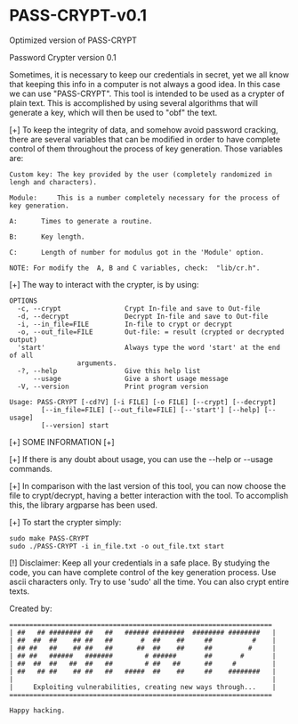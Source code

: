 # PASS-CRYPT-v0.1

Optimized version of PASS-CRYPT

Password Crypter version 0.1

Sometimes, it is necessary to keep our credentials in secret, yet we all know that keeping this info in a 
computer is not always a good idea. In this case we can use "PASS-CRYPT". This tool is intended to be used as a 
crypter of plain text. This is accomplished by using several algorithms that will generate a key, which 
will then be used to "obf" the text.

[+] To keep the integrity of data, and somehow avoid password cracking, there are several variables that can be
modified in order to have complete control of them throughout the process of key generation. Those variables are:

    Custom key:	The key provided by the user (completely randomized in lengh and characters).
   
    Module:	    This is a number completely necessary for the process of key generation.
    
    A:	    Times to generate a routine. 
    
    B: 	    Key length.
    
    C:	    Length of number for modulus got in the 'Module' option.

	NOTE: For modify the  A, B and C variables, check:  "lib/cr.h".    


[+] The way to interact with the crypter, is by using:

	OPTIONS
	  -c, --crypt                Crypt In-file and save to Out-file
	  -d, --decrypt              Decrypt In-file and save to Out-file
	  -i, --in_file=FILE         In-file to crypt or decrypt
	  -o, --out_file=FILE        Out-file: = result (crypted or decrypted output)
	  'start'                    Always type the word 'start' at the end of all
				     arguments.
	  -?, --help                 Give this help list
	      --usage                Give a short usage message
	  -V, --version              Print program version

	Usage: PASS-CRYPT [-cd?V] [-i FILE] [-o FILE] [--crypt] [--decrypt]
		    [--in_file=FILE] [--out_file=FILE] [--'start'] [--help] [--usage]
		    [--version] start


[+] SOME INFORMATION [+]


[+] If there is any doubt about usage, you can use the --help or --usage commands.

[+] In comparison with the last version of this tool, you can now choose the file to crypt/decrypt,
having a better interaction with the tool. To accomplish this, the library argparse has been used.

[+] To start the crypter simply:

    sudo make PASS-CRYPT
    sudo ./PASS-CRYPT -i in_file.txt -o out_file.txt start


[!] Disclaimer: Keep all your credentials in a safe place. By studying the code, you can have complete control of the
            key generation process. Use ascii characters only. Try to use 'sudo' all the time. You can also crypt 
	    entire texts.

Created by: 

	==================================================================
	| ##   ## ######## ##   ##   ###### ########  ######## ########   |
	| ##  ##  ##    ## ##   ##       #  ##    ##     ##          #    |
	| ## ##   ##    ## ##   ##      ##  ##    ##     ##         #     |
	| ## ##   ######   #######        # ######       ##       #       |
	| ##  ##  ##   ##  ##   ##        # ##   ##      ##     #         |
	| ##   ## ##    ## ##   ##   #####  ##    ##     ##    ########   |
	|                                                                 |
	|     Exploiting vulnerabilities, creating new ways through...    |
	==================================================================
	
	Happy hacking.
